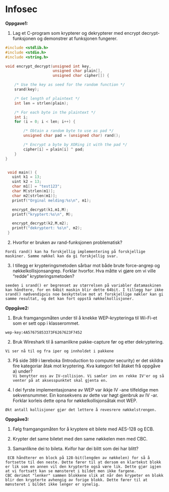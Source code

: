 # Infosec

**Oppgave1:**
1. Lag et C-program som krypterer og dekrypterer med encrypt decrypt-
funksjonen og demonstrer at funksjonen fungerer.

```c
#include <stdlib.h>
#include <stdio.h>
#include <string.h>

void encrypt_decrypt(unsigned int key,
                     unsigned char plain[],
                     unsigned char cipher[]) {

    /* Use the key as seed for the random function */
    srand(key);

    /* Get length of plaintext */
    int len = strlen(plain);

    /* For each byte in the plaintext */
    int i;
    for (i = 0; i < len; i++) {

        /* Obtain a random byte to use as pad */
        unsigned char pad = (unsigned char) rand();

        /* Encrypt a byte by XORing it with the pad */
        cipher[i] = plain[i] ^ pad;
    }
}


 void main() {
   uint k1 = 13;
   uint k2 = 13;
   char m1[] = "test123";
   char M[strlen(m1)];
   char m2[strlen(m1)];
   printf("Orginal melding:%s\n", m1);

   encrypt_decrypt(k1,m1,M);
   printf("kryptert:%s\n", M);

   encrypt_decrypt(k2,M,m2);
   printf("dekryptert: %s\n", m2);
 }

```

2. Hvorfor er bruken av rand-funksjonen problematisk?

``Fordi rand() kan ha forskjellig implementering på forskjellige maskiner. Samme nøkkel kan da gi forskjellig svar.``

3. I tillegg er krypteringsmetoden sårbar mot både brute force-angrep og
nøkkelkollisjonsangrep. Forklar hvorfor. Hva måtte vi gjøre om vi ville
“redde” krypteringsmetoden?

``seeden i srand() er begrenset av størrelsen på variabler datamaskinen kan håndtere, for en 64bit maskin blir dette 64bit. I tillegg har ikke srand() nødvendigvis noe beskyttelse mot at forskjellige nøkler kan gi samme resultat, og det kan fort oppstå nøkkelkollisjoner.``

**Oppgåve2:**
1. Bruk framgangsmåten under til å knekke WEP-krypteringa til Wi-Fi-et som
er sett opp i klasserommet.

``wep-key:4A57675853373F6267623F7452``

2. Bruk Wireshark til å samanlikne pakke-capture før og etter dekryptering.

``Vi ser nå til og fra iper og innholdet i pakkene``

3. På side 389 i læreboka (Introduction to computer security) er det skildra
fire kategoriar åtak mot kryptering. Kva kategori fell åtaket frå oppgåve a)
under? </br>``Vi benytter oss av IV-collision. Vi samler inn en rekke IV'er og så venter på at aksesspunktet skal gjenta en.``

4. I dei fyrste implementasjonane av WEP var ikkje IV -ane tilfeldige men
sekvensnummer. Ein konsekvens av dette var høgt gjenbruk av IV -ar.
Forklar korleis dette opna for nøkkelkollisjonsåtak mot WEP.

``Økt antall kollisjoner gjør det lettere å revesrere nøkkelstrengen. ``

**Oppgåve3:**
1. Følg framgangsmåten for å kryptere eit bilete med AES-128 og ECB.

2. Krypter det same biletet med den same nøkkelen men med CBC.

3. Samanlikne dei to bileta. Kvifor har dei blitt som dei har blitt? </br>

`` ECB håndterer en block på 128-bit(lengden av nøkkelen) for så å fortsette til den neste. Dette fører til at dersom en klartekst blokk er lik som en annen vil den krypterte også være lik. Dette gjør igjen at vi fortsatt kan se mønsteret i bildet men ikke fargene.`` </br>
``CBC derimot "lenker" sammen blokkene slik at når den krypeter en blokk blir den krypterte avhengig av forige blokk. Dette fører til at mønsteret i bildet ikke lenger er synelig.
``
